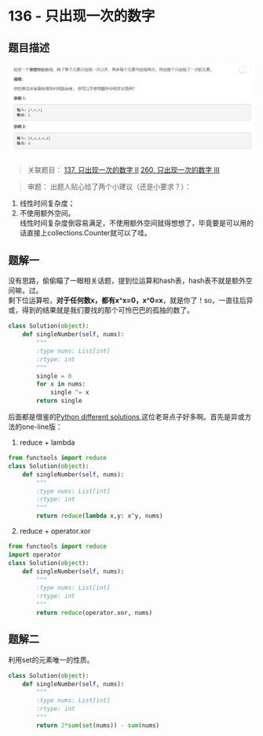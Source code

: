 # 136 - 只出现一次的数字

## 题目描述
![problem](images/136.png)

>关联题目： 
[137. 只出现一次的数字 II](https://github.com/Rosevil1874/LeetCode/tree/master/Python-Solution/136_Single-Number-II)
[260. 只出现一次的数字 III](https://github.com/Rosevil1874/LeetCode/tree/master/Python-Solution/260_Single-Number-III)


>审题：
出题人贴心给了两个小建议（还是小要求？）：  
1. 线性时间复杂度；
2. 不使用额外空间。  
线性时间复杂度倒容易满足，不使用额外空间就得想想了，毕竟要是可以用的话直接上collections.Counter就可以了哇。

## 题解一
没有思路，偷偷瞄了一眼相关话题，提到位运算和hash表，hash表不就是额外空间嘛，过。  
剩下位运算啦，**对于任何数x，都有x^x=0，x^0=x**，就是你了！so，一直往后异或，得到的结果就是我们要找的那个可怜巴巴的孤独的数了。

```python
class Solution(object):
    def singleNumber(self, nums):
        """
        :type nums: List[int]
        :rtype: int
        """
        single = 0
        for x in nums:
        	single ^= x
        return single
```

后面都是借鉴的[Python different solutions](https://leetcode.com/problems/single-number/discuss/43000/Python-different-solutions.),这位老哥点子好多啊。首先是异或方法的one-line版：  

1. reduce + lambda

```python
from functools import reduce
class Solution(object):
    def singleNumber(self, nums):
        """
        :type nums: List[int]
        :rtype: int
        """
        return reduce(lambda x,y: x^y, nums)
```

2. reduce + operator.xor
```python
from functools import reduce
import operator
class Solution(object):
    def singleNumber(self, nums):
        """
        :type nums: List[int]
        :rtype: int
        """
        return reduce(operator.xor, nums)
```

## 题解二
利用set的元素唯一的性质。

```python
class Solution(object):
    def singleNumber(self, nums):
        """
        :type nums: List[int]
        :rtype: int
        """
        return 2*sum(set(nums)) - sum(nums)
```
